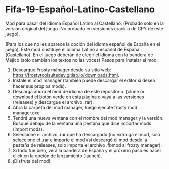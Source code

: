 # Fifa-19-Español-Latino-Castellano

Mod para pasar del idioma Español Latino al Castellano. (Probado solo en la versión original del juego. No probado en versiones crack o de CPY de este juego).

(Para los que no les aparece la opción del idioma español de España en el juego). Este mod sustituye el idioma Latino a español de España (Castellano). En el juego deberán de elegir el idioma con la bandera de Méjico (solo cambian los textos no las voces)
Pasos para instalar el mod:

1.	Descargue Frosty mánager desde su sitio web: https://frostytoolsuitedev.gitlab.io/downloads.html.
2.	Instale el mod manager (también puede descargar el editor si desea hacer sus propios mods).
3.	Descarga ahora el mod de idioma de este repositorio. (clone or download el botón verde en esta página o vaya a las versiones (releases) y descargue el archivo .rar).
4.	Abra la carpeta del mod mánager, luego ejecute frosty mod manager.exe
5.	Tendrá una nueva ventana con el nombre del mod manager y la versión. Busque debajo de la ventana una pestaña que dice importar mods (import mods).
6.	Seleccione el archivo .rar que ha descargado (no extraiga el mod, solo seleccione el .rar e importe el mod)(si descargó el mod desde la pestaña de releases, solo importe el archivo .fbmod al frosty mánager).
7.	Si todo fue bien, verá la bandera de España y el próximo paso es hacer click en la opción de lanzamiento (launch).
8.	¡Disfruta del mod!
